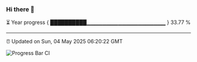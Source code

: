 ### Hi there 👋

⏳ Year progress { ██████████▁▁▁▁▁▁▁▁▁▁▁▁▁▁▁▁▁▁▁▁ } 33.77 %

---

⏰ Updated on Sun, 04 May 2025 06:20:22 GMT

![Progress Bar CI](https://github.com/liununu/liununu/workflows/Progress%20Bar%20CI/badge.svg)
